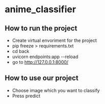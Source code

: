 # anime_classifier

## How to run the project

- Create virtual envoriment for the project
- pip freeze > requirements.txt
- cd back
- uvicorn endpoints:app --reload
- go to http://127.0.0.1:8000/

## How to use our project
- Choose image which you want to classify
- Press predict


